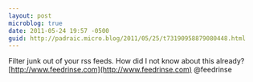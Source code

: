 ```yaml
---
layout: post
microblog: true
date: 2011-05-24 19:57 -0500
guid: http://padraic.micro.blog/2011/05/25/t73190958879080448.html
---
```

Filter junk out of your rss feeds. How did I not know about this already? [http://www.feedrinse.com](http://www.feedrinse.com) @feedrinse
